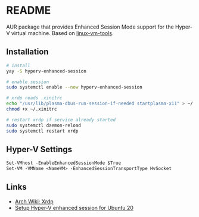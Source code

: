 # README

AUR package that provides Enhanced Session Mode support for the Hyper-V virtual machine. Based on [linux-vm-tools](https://github.com/microsoft/linux-vm-tools/).

## Installation

```bash
# install
yay -S hyperv-enhanced-session

# enable session
sudo systemctl enable --now hyperv-enhanced-session

# xrdp reads .xinitrc
echo "/usr/lib/plasma-dbus-run-session-if-needed startplasma-x11" > ~/.xinitrc
chmod +x ~/.xinitrc

# restart xrdp if service already started
sudo systemctl daemon-reload
sudo systemctl restart xrdp
```

## Hyper-V Settings

```ps
Set-VMhost -EnableEnhancedSessionMode $True
Set-VM -VMName <NameVM> -EnhancedSessionTransportType HvSocket
```

## Links

* [Arch Wiki: Xrdp]( https://wiki.archlinux.org/title/xrdp)
* [Setup Hyper-V enhanced session for Ubuntu 20](https://gist.github.com/milnak/54e662f88fa47a5d3a317edb712f957e)
